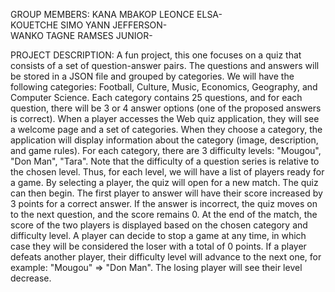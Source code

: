 GROUP MEMBERS:
  KANA MBAKOP LEONCE ELSA-  
  KOUETCHE SIMO YANN JEFFERSON-  
  WANKO TAGNE RAMSES JUNIOR-  

  PROJECT DESCRIPTION:
  A fun project, this one focuses on a quiz that consists of a set of question-answer pairs.
The questions and answers will be stored in a JSON file and grouped by categories. We will 
have the following categories: Football, Culture, Music, Economics, Geography, and Computer 
Science. Each category contains 25 questions, and for each question, there will be 3 or 4 answer 
options (one of the proposed answers is correct). 
When a player accesses the Web quiz application, they will see a welcome page and a set of 
categories. When they choose a category, the application will display information about the 
category (image, description, and game rules). 
For each category, there are 3 difficulty levels: "Mougou", "Don Man", "Tara". Note that the 
difficulty of a question series is relative to the chosen level. Thus, for each level, we will have 
a list of players ready for a game. By selecting a player, the quiz will open for a new match. 
The quiz can then begin. The first player to answer will have their score increased by 3 points 
for a correct answer. If the answer is incorrect, the quiz moves on to the next question, and the 
score remains 0. 
At the end of the match, the score of the two players is displayed based on the chosen category 
and difficulty level. A player can decide to stop a game at any time, in which case they will be 
considered the loser with a total of 0 points. If a player defeats another player, their difficulty 
level will advance to the next one, for example: "Mougou" => "Don Man". The losing player 
will see their level decrease.

